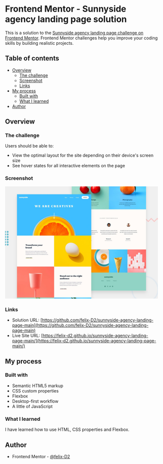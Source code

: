 # Frontend Mentor - Sunnyside agency landing page solution

This is a solution to the [Sunnyside agency landing page challenge on Frontend Mentor](https://www.frontendmentor.io/challenges/sunnyside-agency-landing-page-7yVs3B6ef). Frontend Mentor challenges help you improve your coding skills by building realistic projects.

## Table of contents

- [Overview](#overview)
  - [The challenge](#the-challenge)
  - [Screenshot](#screenshot)
  - [Links](#links)
- [My process](#my-process)
  - [Built with](#built-with)
  - [What I learned](#what-i-learned)
- [Author](#author)


## Overview

### The challenge

Users should be able to:

- View the optimal layout for the site depending on their device's screen size
- See hover states for all interactive elements on the page

### Screenshot

![](./design/desktop-preview.jpg)


### Links

- Solution URL: [https://github.com/felix-D2/sunnyside-agency-landing-page-main](https://github.com/felix-D2/sunnyside-agency-landing-page-main)
- Live Site URL: [https://felix-d2.github.io/sunnyside-agency-landing-page-main/](https://felix-d2.github.io/sunnyside-agency-landing-page-main/)

## My process

### Built with

- Semantic HTML5 markup
- CSS custom properties
- Flexbox
- Desktop-first workflow
- A little of JavaScript


### What I learned

I have learned how to use HTML, CSS properties and Flexbox.


## Author

- Frontend Mentor - [@felix-D2](https://www.frontendmentor.io/profile/felix-D2)
